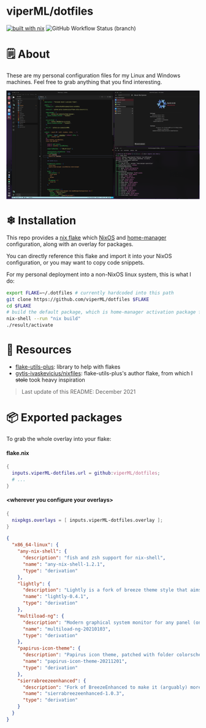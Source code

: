 
<!-- Create a centered title -->
<p align="center">
  <h1>viperML/dotfiles</h1>
</p>

[![built with nix](https://builtwithnix.org/badge.svg)](https://builtwithnix.org)
![GitHub Workflow Status (branch)](https://img.shields.io/github/workflow/status/viperML/dotfiles/Flake%20Check/master?label=flake%20check)

# 🗒 About
These are my personal configuration files for my Linux and Windows machines. Feel free to grab anything that you find interesting.


<div align="center">
  <div style="display: flex; align-items: flex-start;">
    <img alt="Desktop screenshot" src=".img/20211219.png" width="100%"/>
  </div>
</div>

# ❄ Installation

This repo provides a [nix flake](https://nixos.wiki/wiki/Flakes) which [NixOS](https://nixos.wiki/wiki/NixOS) and [home-manager](https://github.com/nix-community/home-manager) configuration, along with an overlay for packages.

You can directly reference this flake and import it into your NixOS configuration, or you may want to copy code snippets.

For my personal deployment into a non-NixOS linux system, this is what I do:

```bash
export FLAKE=~/.dotfiles # currently hardcoded into this path
git clone https://github.com/viperML/dotfiles $FLAKE
cd $FLAKE
# build the default package, which is home-manager activation package for user "ayats"
nix-shell --run "nix build"
./result/activate
```


# 💾 Resources
- [flake-utils-plus](https://github.com/gytis-ivaskevicius/flake-utils-plus): library to help with flakes
- [gytis-ivaskevicius/nixfiles](https://github.com/gytis-ivaskevicius/nixfiles): flake-utils-plus's author flake, from which I ~~stole~~ took heavy inspiration


> Last update of this README: December 2021

# 📦 Exported packages

To grab the whole overlay into your flake:

#### flake.nix
```nix
{
  inputs.viperML-dotfiles.url = github:viperML/dotfiles;
  # ...
}
```

#### \<wherever you configure your overlays>
```nix
{
  nixpkgs.overlays = [ inputs.viperML-dotfiles.overlay ];
}
```

<!--BEGIN-->
```json
{
  "x86_64-linux": {
    "any-nix-shell": {
      "description": "fish and zsh support for nix-shell",
      "name": "any-nix-shell-1.2.1",
      "type": "derivation"
    },
    "lightly": {
      "description": "Lightly is a fork of breeze theme style that aims to be visually modern and minimalistic.",
      "name": "lightly-0.4.1",
      "type": "derivation"
    },
    "multiload-ng": {
      "description": "Modern graphical system monitor for any panel (only systray and standalone builds)",
      "name": "multiload-ng-20210103",
      "type": "derivation"
    },
    "papirus-icon-theme": {
      "description": "Papirus icon theme, patched with folder colorscheme",
      "name": "papirus-icon-theme-20211201",
      "type": "derivation"
    },
    "sierrabreezeenhanced": {
      "description": "Fork of BreezeEnhanced to make it (arguably) more minimalistic and informative",
      "name": "sierrabreezeenhanced-1.0.3",
      "type": "derivation"
    }
  }
}
```
<!--END-->

